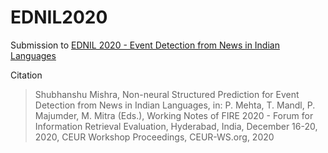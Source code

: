 # EDNIL2020
Submission to [EDNIL 2020 - Event Detection from News in Indian Languages](https://ednilfire.github.io/ednil/2020/index.html)

Citation

> Shubhanshu Mishra, Non-neural Structured Prediction for Event Detection from News in Indian Languages, in: P. Mehta, T. Mandl, P. Majumder, M. Mitra (Eds.), Working Notes of FIRE 2020 - Forum for Information Retrieval Evaluation, Hyderabad, India, December 16-20, 2020, CEUR Workshop Proceedings, CEUR-WS.org, 2020


